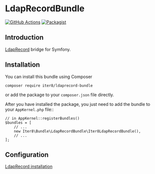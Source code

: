 LdapRecordBundle
================

[![GitHub Actions][GA Image]][GA Link]
[![Packagist][Packagist Image]][Packagist Link]

Introduction
------------
[LdapRecord](https://github.com/DirectoryTree/LdapRecord) bridge for Symfony.

Installation
------------
You can install this bundle using Composer

    composer require iter8/ldaprecord-bundle

or add the package to your `composer.json` file directly.

After you have installed the package, you just need to add the bundle to your `AppKernel.php` file::

    // in AppKernel::registerBundles()
    $bundles = [
        // ...
        new Iter8\Bundle\LdapRecordBundle\Iter8LdapRecordBundle(),
        // ...
    ];

Configuration
-------------

[LdapRecord installation](https://ldaprecord.com/docs/core/v2/installation)

[GA Image]: https://github.com/iter8-au/ldaprecord-bundle/actions/workflows/continuous-integration.yml/badge.svg
[GA Link]: https://github.com/iter8-au/ldaprecord-bundle/actions/workflows/continuous-integration.yml
[Packagist Image]: https://img.shields.io/packagist/v/iter8/ldaprecord-bundle.svg
[Packagist Link]: https://packagist.org/packages/iter8/ldaprecord-bundle
